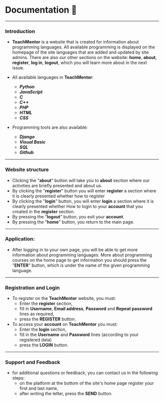 # Documentation :page_facing_up:
___

### Introduction

* __TeachMentor__ is a website that is created
for information about programming languages.
All available programming is displayed on the homepage of the site
languages ​​that are added and updated by site admins.
There are also our other sections on the website: __home__, __about__, __register__, __log in__,
__logout__, which you will learn more about in the next issue.

* All available languages ​​in __TeachMentor__:
    * ___Python___
    * ___JavaScript___
    * ___C___
    * ___C++___
    * ___PHP___
    * ___HTML___
    * ___CSS___

 * Programming tools are also available:
    * ___Django___
    * ___Visual Basic___
    * ___SQL___
    * ___Github___
___
### Website structure
* Clicking the "__about__" button will take you to __about__
section where our activities are briefly presented
and about us.
* By clicking the "__register__" button you will enter __register__
a section where it is clearly presented whether
how to register
* By clicking the "__login__" button, you will enter __login__
a section where it is clearly presented whether
How to login to your __account__ that you created
in the __register__ section.
* By pressing the "__logout__" button, you exit your __account__.
* By pressing the "__home__" button, you return to the main page.

___
### Application:

* After logging in to your own page, you will be able to
get more information about programming languages.
More about programming courses on the home page
to get information you should press the "__ENTER__" button,
which is under the name of the given programming language.
___
### Registration and Login

* To register on the __TeachMentor__ website, you must:
  * Enter the __register__ section,
  * fill in __Username__, __Email address__, __Password__ and
  __Repeat password__ lines as required,
  * press the __REGISTER__ button.
* To access your __account__ on __TeachMentor__ you must:
  * Enter the __login__ section,
  * fill in the __Username__ and __Password__ lines (according to
  your registered data)
  * press the __LOGIN__ button.
___
### Support and Feedback

* for additional questions or feedback, you can contact us in the following steps:
  * on the platform at the bottom of the site's home page
  register your first and last name,
  * after writing the letter, press the __SEND__ button.

